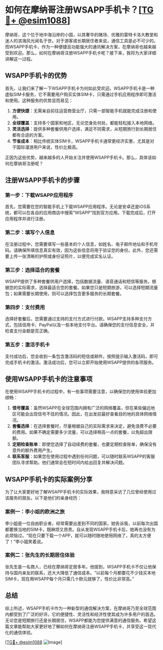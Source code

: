 # 如何在摩纳哥注册WSAPP手机卡？[[TG💪+ @esim1088](https://t.me/s/esim1088)]

摩纳哥，这个位于地中海沿岸的小国，以其奢华的赌场、优雅的蒙特卡洛大教堂和迷人的滨海风光闻名于世。对于游客或长期居住者来说，通信工具是必不可少的。而WSAPP手机卡，作为一种便捷且功能强大的通讯解决方案，在摩纳哥也越来越受到欢迎。那么，如何在摩纳哥注册WSAPP手机卡呢？接下来，我将为大家详细讲解这一过程。

## WSAPP手机卡的优势

首先，让我们来了解一下WSAPP手机卡为何如此受欢迎。WSAPP手机卡是一种虚拟SIM卡服务，它不需要用户购买实体SIM卡，只需通过手机应用程序即可激活和使用。这种服务的优势显而易见：

1. **方便快捷**：无需亲自前往运营商营业厅，只需一部智能手机就能完成注册和使用。
2. **全球覆盖**：支持多个国家和地区，无论您身处何处，都能轻松接入本地网络。
3. **灵活选择**：提供多种套餐供用户选择，满足不同需求，从短期旅行到长期居住都有合适的方案。
4. **节省成本**：相比传统实体SIM卡，WSAPP手机卡通常更经济实惠，尤其是对于国际漫游用户来说，性价比极高。

正因为这些优势，越来越多的人开始关注并使用WSAPP手机卡。那么，具体该如何在摩纳哥注册呢？

## 注册WSAPP手机卡的步骤

### 第一步：下载WSAPP应用程序

首先，您需要在您的智能手机上下载WSAPP应用程序。无论是安卓还是iOS系统，都可以在各自的应用商店中搜索“WSAPP”找到官方应用。下载完成后，打开应用程序并进行注册。

### 第二步：填写个人信息

在注册过程中，您需要填写一些基本的个人信息，如姓名、电子邮件地址和手机号码。请确保所填信息真实有效，因为这些信息将用于验证您的身份。此外，您还需要上传一张清晰的护照或身份证照片，以便完成实名认证。

### 第三步：选择适合的套餐

WSAPP提供了多种套餐供用户选择，包括数据流量、语音通话和短信等服务。根据您的实际需求，选择最适合您的套餐。如果您只是短期旅游，可以选择短期流量包；如果需要长期使用，则可以选择包含更多服务的长期套餐。

### 第四步：支付费用

选择好套餐后，您需要通过支持的支付方式进行付款。WSAPP支持多种支付方式，包括信用卡、PayPal以及一些本地支付平台。请确保您的支付信息安全，并检查支付金额是否正确。

### 第五步：激活手机卡

支付成功后，您会收到一条包含激活码的短信或邮件。按照提示输入激活码，即可完成手机卡的激活。激活成功后，您可以立即开始使用WSAPP提供的各项服务。

## 使用WSAPP手机卡的注意事项

在使用WSAPP手机卡的过程中，有一些事项需要注意，以确保您的使用体验更加顺畅：

1. **信号覆盖**：虽然WSAPP在全球范围内拥有广泛的网络覆盖，但在某些偏远地区可能会出现信号不佳的情况。因此，在出发前最好查看目的地的具体网络情况。
2. **套餐选择**：在选择套餐时，尽量根据自己的实际需求来决定，避免浪费不必要的费用。如果不确定需要多少流量，可以选择稍高一点的套餐，以免超出限额。
3. **定期检查账单**：即使您选择了自动续费的套餐，也要定期检查账单，确保没有意外的额外费用产生。
4. **联系客服**：如果您在使用过程中遇到任何问题，可以随时联系WSAPP的客服团队寻求帮助。他们通常会在短时间内给出回复并解决问题。

## WSAPP手机卡的实际案例分享

为了让大家更好地了解WSAPP手机卡的实际效果，我特意采访了几位曾经使用过该服务的朋友。以下是他们的亲身经历：

### 案例一：李小姐的欧洲之旅

李小姐是一位自由职业者，经常需要出差到不同的国家。她告诉我，以前每次出国都要换当地的SIM卡，既麻烦又昂贵。自从发现WSAPP手机卡后，她再也没有为此烦恼过。“现在只要下载一个APP，就可以随时随地使用网络了，真的太方便了！”李小姐笑着说。

### 案例二：张先生的长期居住体验

张先生是一名商人，已经在摩纳哥定居多年。他提到，WSAPP手机卡不仅让他保持与国内亲友的联系，还大大降低了通信成本。“以前每个月都要花不少钱买本地SIM卡，现在用WSAPP每个月只需几十欧元就够了，性价比非常高。”

## 总结

综上所述，WSAPP手机卡作为一种新型的通信解决方案，在摩纳哥乃至全球范围内都受到了广泛的好评。它的便捷性、灵活性和经济性使其成为许多用户的首选。无论您是短期旅行还是长期居住，WSAPP都能为您提供满意的通信服务。希望这篇文章能帮助大家更好地了解如何在摩纳哥注册WSAPP手机卡，并享受这一现代化的通信体验。

[[TG💪+ @esim1088](https://t.me/s/esim1088) ![Image](https://i.postimg.cc/4NQfJmqS/Snipaste-2025-05-13-00-14-12.png)]